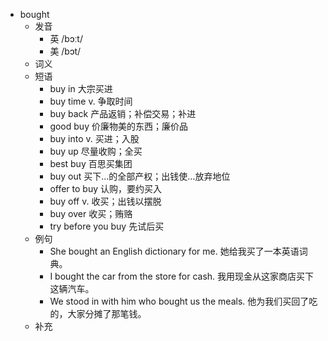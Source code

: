 - bought
  - 发音
    - 英 /bɔːt/
    - 美 /bɔt/
  - 词义
  - 短语
    - buy in 大宗买进
    - buy time v. 争取时间
    - buy back 产品返销；补偿交易；补进
    - good buy 价廉物美的东西；廉价品
    - buy into v. 买进；入股
    - buy up 尽量收购；全买
    - best buy 百思买集团
    - buy out 买下…的全部产权；出钱使…放弃地位
    - offer to buy 认购，要约买入
    - buy off v. 收买；出钱以摆脱
    - buy over 收买；贿赂
    - try before you buy 先试后买
  - 例句
    - She bought an English dictionary for me. 她给我买了一本英语词典。
    - I bought the car from the store for cash. 我用现金从这家商店买下这辆汽车。
    - We stood in with him who bought us the meals. 他为我们买回了吃的，大家分摊了那笔钱。
  - 补充
